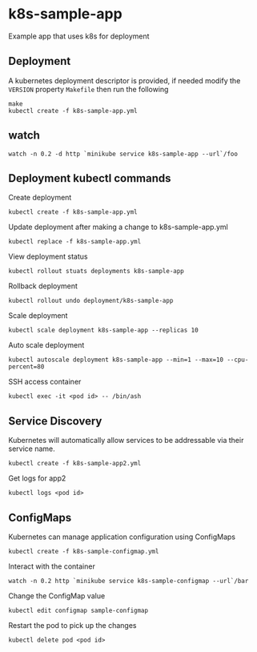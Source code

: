 # k8s-sample-app

Example app that uses k8s for deployment

## Deployment
A kubernetes deployment descriptor is provided, if needed modify the `VERSION` property `Makefile` then run the following

    make
    kubectl create -f k8s-sample-app.yml

## watch

    watch -n 0.2 -d http `minikube service k8s-sample-app --url`/foo

## Deployment kubectl commands

Create deployment	

    kubectl create -f k8s-sample-app.yml

Update deployment after making a change to k8s-sample-app.yml

    kubectl replace -f k8s-sample-app.yml

View deployment status

    kubectl rollout stuats deployments k8s-sample-app

Rollback deployment

    kubectl rollout undo deployment/k8s-sample-app

Scale deployment

    kubectl scale deployment k8s-sample-app --replicas 10

Auto scale deployment

    kubectl autoscale deployment k8s-sample-app --min=1 --max=10 --cpu-percent=80

SSH access container

    kubectl exec -it <pod id> -- /bin/ash

## Service Discovery

Kubernetes will automatically allow services to be addressable via their service name.

    kubectl create -f k8s-sample-app2.yml

Get logs for app2

    kubectl logs <pod id>

## ConfigMaps

Kubernetes can manage application configuration using ConfigMaps

    kubectl create -f k8s-sample-configmap.yml

Interact with the container 

    watch -n 0.2 http `minikube service k8s-sample-configmap --url`/bar

Change the ConfigMap value

    kubectl edit configmap sample-configmap

Restart the pod to pick up the changes

    kubectl delete pod <pod id>
